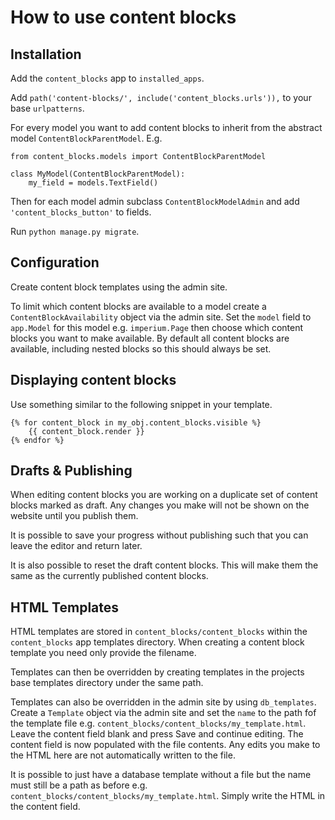 # How to use content blocks

## Installation

Add the `content_blocks` app to `installed_apps`.

Add `path('content-blocks/', include('content_blocks.urls')),` to your base `urlpatterns`.

For every model you want to add content blocks to inherit from the abstract model `ContentBlockParentModel`.  E.g.

    from content_blocks.models import ContentBlockParentModel

    class MyModel(ContentBlockParentModel):
        my_field = models.TextField()

Then for each model admin subclass `ContentBlockModelAdmin` and add `'content_blocks_button'` to fields.

Run `python manage.py migrate`.

## Configuration

Create content block templates using the admin site.

To limit which content blocks are available to a model create a `ContentBlockAvailability` object via the admin site.  Set the `model` field to `app.Model` for this model e.g. `imperium.Page` then choose which content blocks you want to make available.  By default all content blocks are available, including nested blocks so this should always be set.

## Displaying content blocks

Use something similar to the following snippet in your template.

    {% for content_block in my_obj.content_blocks.visible %}
        {{ content_block.render }}
    {% endfor %}

## Drafts & Publishing

When editing content blocks you are working on a duplicate set of content blocks marked as draft.  Any changes you make will not be shown on the website until you publish them.

It is possible to save your progress without publishing such that you can leave the editor and return later.

It is also possible to reset the draft content blocks.  This will make them the same as the currently published content blocks.

## HTML Templates

HTML templates are stored in `content_blocks/content_blocks` within the `content_blocks` app templates directory.  When creating a content block template you need only provide the filename.

Templates can then be overridden by creating templates in the projects base templates directory under the same path.

Templates can also be overridden in the admin site by using `db_templates`.  Create a `Template` object via the admin site and set the `name` to the path fof the template file e.g. `content_blocks/content_blocks/my_template.html`.  Leave the content field blank and press Save and continue editing.  The content field is now populated with the file contents.  Any edits you make to the HTML here are not automatically written to the file.

It is possible to just have a database template without a file but the name must still be a path as before e.g. `content_blocks/content_blocks/my_template.html`.  Simply write the HTML in the content field.
